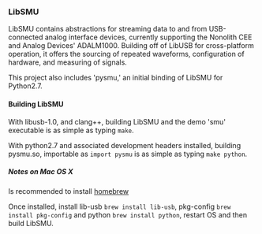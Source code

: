 ### LibSMU

LibSMU contains abstractions for streaming data to and from USB-connected analog interface devices, currently supporting the Nonolith CEE and Analog Devices' ADALM1000. Building off of LibUSB for cross-platform operation, it offers the sourcing of repeated waveforms, configuration of hardware, and measuring of signals.

This project also includes 'pysmu,' an initial binding of LibSMU for Python2.7.

#### Building LibSMU

With libusb-1.0, and clang++, building LibSMU and the demo 'smu' executable is as simple as typing `make`.

With python2.7 and associated development headers installed, building pysmu.so, importable as `import pysmu` is as simple as typing `make python`.

##### Notes on Mac OS X

Is recommended to install [homebrew](http://brew.sh)

Once installed, install lib-usb `brew install lib-usb`, pkg-config `brew install pkg-config` and python `brew install python`, restart OS and then build LibSMU. 
